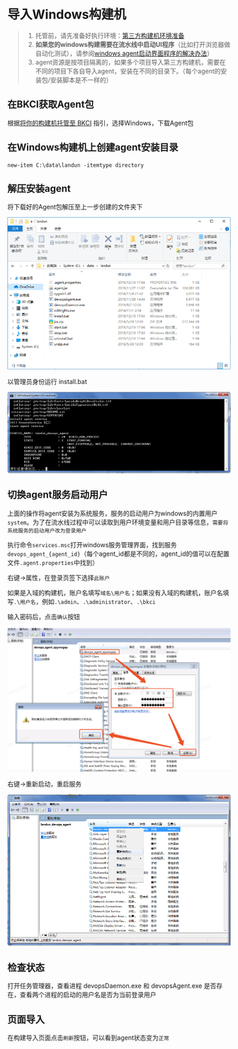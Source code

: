 # 导入Windows构建机

> 1. 托管前，请先准备好执行环境：[第三方构建机环境准备](prepare-your-host.md)
> 2. **如果您的windows构建需要在流水线中启动UI程序**（比如打开浏览器做自动化测试），请参阅[windows agent启动界面程序的解决办法](windows-agent-run-ui.md)）
> 3. agent资源是按项目隔离的，如果多个项目导入第三方构建机，需要在不同的项目下各自导入agent，安装在不同的目录下。（每个agent的安装包/安装脚本是不一样的）

## 在BKCI获取Agent包

根据[将你的构建机托管至 BKCI](bkci-hosted.md) 指引，选择Windows，下载Agent包

## 在Windows构建机上创建agent安装目录

```text
new-item C:\data\landun -itemtype directory
```

## 解压安装agent 

将下载好的Agent包解压至上一步创建的文件夹下

![bkci-hosted-windows-agent-1](../../../../assets/bkci-hosted-windows-agent-1.png)

以管理员身份运行 install.bat

![bkci-hosted-windows-agent-2](../../../../assets/bkci-hosted-windows-agent-2.png)

## 切换agent服务启动用户

上面的操作将agent安装为系统服务，服务的启动用户为windows的内置用户`system`。为了在流水线过程中可以读取到用户环境变量和用户目录等信息，`需要将系统服务的启动用户改为登录用户`

执行命令`services.msc`打开windows服务管理界面，找到服务`devops_agent_{agent_id}`（每个agent\_id都是不同的，agent\_id的值可以在配置文件`.agent.properties`中找到）

右键-&gt;属性，在登录页签下选择`此账户`

如果是入域的构建机，账户名填写`域名\用户名`；如果没有入域的构建机，账户名填写`.\用户名`，例如`.\admin`、`.\administrator`、`.\bkci`

输入密码后，点击`确认`按钮

![bkci-hosted-windows-agent-3](../../../../assets/bkci-hosted-windows-agent-3.png)

右键-&gt;重新启动，重启服务

![bkci-hosted-windows-agent-4](../../../../assets/bkci-hosted-windows-agent-4.png)

## 检查状态

打开任务管理器，查看进程 devopsDaemon.exe 和 devopsAgent.exe 是否存在，查看两个进程的启动的用户名是否为当前登录用户

## 页面导入

在构建导入页面点击`刷新`按钮，可以看到agent状态变为`正常`